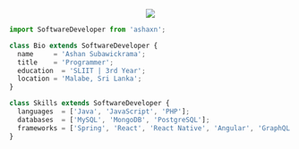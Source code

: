 <p align="center">
  <img src="https://user-images.githubusercontent.com/37544078/121675236-c7430a80-cad0-11eb-9c30-df41232c2892.png" />
</p>

```js
import SoftwareDeveloper from 'ashaxn';

class Bio extends SoftwareDeveloper {
  name     = 'Ashan Subawickrama';
  title    = 'Programmer';
  education  = 'SLIIT | 3rd Year';
  location = 'Malabe, Sri Lanka';
}

class Skills extends SoftwareDeveloper {
  languages  = ['Java', 'JavaScript', 'PHP'];
  databases  = ['MySQL', 'MongoDB', 'PostgreSQL'];
  frameworks = ['Spring', 'React', 'React Native', 'Angular', 'GraphQL'];
}
```
